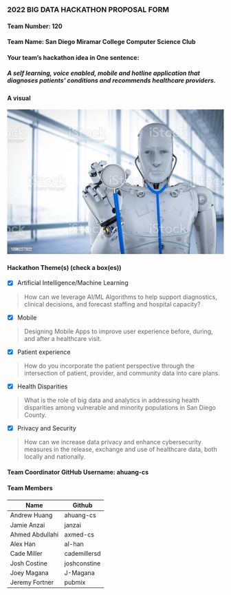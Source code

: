 ### 2022 BIG DATA HACKATHON PROPOSAL FORM

#### Team Number: 120

#### Team Name: San Diego Miramar College Computer Science Club
  
#### Your team’s hackathon idea in One sentence:
##### A self learning, voice enabled, mobile and hotline application that diagnoses patients' conditions and recommends healthcare providers.


#### A visual
![robotdoc](https://raw.githubusercontent.com/BigDataForSanDiego/team120/main/images/robotdoc.jpg?raw=true "Robot Doctor")  

#### Hackathon Theme(s) (check a box(es))
- [X] Artificial Intelligence/Machine Learning 
> How can we leverage AI/ML Algorithms to help support diagnostics, clinical decisions, and forecast staffing and hospital capacity?
- [X] Mobile
> Designing Mobile Apps to improve user experience before, during, and after a healthcare visit.
- [X] Patient experience
> How do you incorporate the patient perspective through the intersection of patient, provider, and community data into care plans.
- [X] Health Disparities
> What is the role of big data and analytics in addressing health disparities among vulnerable and minority populations in San Diego County.
- [X] Privacy and Security
> How can we increase data privacy and enhance cybersecurity measures in the release, exchange and use of healthcare data, both locally and nationally.

#### Team Coordinator GitHub Username: ahuang-cs

#### Team Members
| Name | Github |
| - | - |
| Andrew Huang | ahuang-cs |
| Jamie Anzai | janzai |
| Ahmed Abdullahi | axmed-cs |
| Alex Han | al-han |
| Cade Miller | cademillersd |
| Josh Costine | joshconstine |
| Joey Magana | J-Magana |
| Jeremy Fortner | pubmix |

